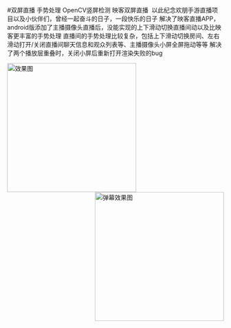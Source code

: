 #双屏直播 手势处理 OpenCV竖屏检测
映客双屏直播  以此纪念欢朋手游直播项目以及小伙伴们，曾经一起奋斗的日子，一段快乐的日子
解决了映客直播APP，android版添加了主播摄像头直播后，没能实现的上下滑动切换直播间动以及比映客更丰富的手势处理
直播间的手势处理比较复杂，包括上下滑动切换房间、左右滑动打开/关闭直播间聊天信息和观众列表等、主播摄像头小屏全屏拖动等等
解决了两个播放层重叠时，关闭小屏后重新打开渲染失败的bug



<img src="https://github.com/wangyubao/liveGestureDemo/blob/master/Image/51514281949_.pic.jpg" width = "300" alt="效果图" align=left />

<img src="https://github.com/laoshaoguo/liveGestureDemo1/blob/master/Image/20171228145629.png" width = "300" alt="弹幕效果图" align=right />


